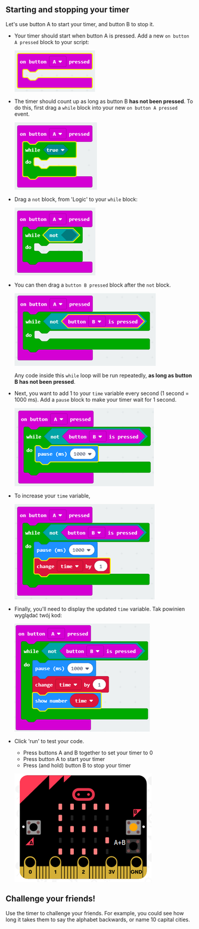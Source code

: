 ## Starting and stopping your timer

Let's use button A to start your timer, and button B to stop it.

+ Your timer should start when button A is pressed. Add a new `on button A pressed` block to your script:
    
    ![zrzut ekranu](images/clock-a-pressed.png)

+ The timer should count up as long as button B **has not been pressed**. To do this, first drag a `while` block into your new `on button A pressed` event.
    
    ![zrzut ekranu](images/clock-while.png)

+ Drag a `not` block, from 'Logic' to your `while` block:
    
    ![zrzut ekranu](images/clock-not.png)

+ You can then drag a `button B pressed` block after the `not` block.
    
    ![screenshot](images/clock-b-pressed.png)
    
    Any code inside this `while` loop will be run repeatedly, **as long as button B has not been pressed**.

+ Next, you want to add 1 to your `time` variable every second (1 second = 1000 ms). Add a `pause` block to make your timer wait for 1 second.
    
    ![screenshot](images/clock-pause.png)

+ To increase your `time` variable,
    
    ![zrzut ekranu](images/clock-change-time.png)

+ Finally, you'll need to display the updated `time` variable. Tak powinien wyglądać twój kod:
    
    ![zrzut ekranu](images/clock-update.png)

+ Click 'run' to test your code.
    
    + Press buttons A and B together to set your timer to 0
    + Press button A to start your timer
    + Press (and hold) button B to stop your timer
    
    ![zrzut ekranu](images/clock-test.png)

## Challenge your friends!

Use the timer to challenge your friends. For example, you could see how long it takes them to say the alphabet backwards, or name 10 capital cities.